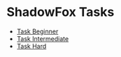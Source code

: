 # ShadowFox Tasks

- [Task Beginner](https://github.com/Ankit2002developer/ShadowFox/tree/main/Beginner%3A%20Make%20a%20Personal%20Portfolio%20Website) <br>
- [Task Intermediate](https://github.com/Ankit2002developer/ShadowFox/tree/main/Task%20-%20Intermediate%3A%20E-commerce%20Website%20Enhancement)
- [Task Hard](https://github.com/Ankit2002developer/ShadowFox/tree/main/Hard%3A%20Full-Stack%20Development%20for%20Client%20Project)
